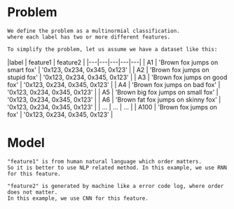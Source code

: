 # Problem
    We define the problem as a multinormial classification. 
    where each label has two or more different features. 

    To simplify the problem, let us assume we have a dataset like this:

|label   | feature1  | feature2  |
|---|---|---|---|---|
| A1  | 'Brown fox jumps on smart fox'  | '0x123, 0x234, 0x345, 0x123' |
| A2  | 'Brown fox jumps on stupid fox'  | '0x123, 0x234, 0x345, 0x123' |
| A3  | 'Brown fox jumps on good fox'  | '0x123, 0x234, 0x345, 0x123' |
| A4  | 'Brown fox jumps on bad fox'  | '0x123, 0x234, 0x345, 0x123' |
| A5  | 'Brown big fox jumps on small fox'  | '0x123, 0x234, 0x345, 0x123' |
| A6  | 'Brown fat fox jumps on skinny fox'  | '0x123, 0x234, 0x345, 0x123' |
| ...  | ...  | ...  |
| A100  | 'Brown fox jumps on fox'  | '0x123, 0x234, 0x345, 0x123' |

# Model
    "feature1" is from human natural language which order matters. 
    So it is better to use NLP related method. In this example, we use RNN for this feature.

    "feature2" is generated by machine like a error code log, where order does not matter.
    In this example, we use CNN for this feature.
